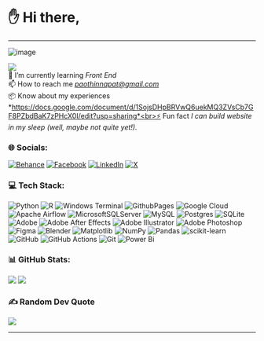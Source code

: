 # ✋ Hi there,<br>
---
![image](https://cdn.discordapp.com/attachments/855161587945963560/1243278826121986201/freepik-export-20240523190536019o.jpeg?ex=6650e523&is=664f93a3&hm=34ded18b97982b9ba3642a35b23284cd8971fd0c998c3351eed47a6508397085&)

[![](https://visitcount.itsvg.in/api?id=paothinnapat&icon=6&color=12)](https://visitcount.itsvg.in)<br>
🧱 I’m currently learning *Front End*<br>📫 How to reach me *paothinnapat@gmail.com*<br>📦 Know about my experiences *https://docs.google.com/document/d/1SojsDHpBRVwQ6uekMQ3ZVsCb7GF8PZbdBaK7zPHcX0I/edit?usp=sharing*<br>⚡ Fun fact *I can build website in my sleep (well, maybe not quite yet!).*


### 🌐 Socials:
[![Behance](https://img.shields.io/badge/Behance-1769ff?logo=behance&logoColor=white)](https://behance.net/paothinnap5e2a) [![Facebook](https://img.shields.io/badge/Facebook-%231877F2.svg?logo=Facebook&logoColor=white)](https://facebook.com/thinnapatnaktham) [![LinkedIn](https://img.shields.io/badge/LinkedIn-%230077B5.svg?logo=linkedin&logoColor=white)](https://linkedin.com/in/paothinnapat) [![X](https://img.shields.io/badge/X-black.svg?logo=X&logoColor=white)](https://x.com/pthinnapat) 

### 💻 Tech Stack:
![Python](https://img.shields.io/badge/python-3670A0?style=for-the-badge&logo=python&logoColor=ffdd54) ![R](https://img.shields.io/badge/r-%23276DC3.svg?style=for-the-badge&logo=r&logoColor=white) ![Windows Terminal](https://img.shields.io/badge/Windows%20Terminal-%234D4D4D.svg?style=for-the-badge&logo=windows-terminal&logoColor=white) ![GithubPages](https://img.shields.io/badge/github%20pages-121013?style=for-the-badge&logo=github&logoColor=white) ![Google Cloud](https://img.shields.io/badge/GoogleCloud-%234285F4.svg?style=for-the-badge&logo=google-cloud&logoColor=white) ![Apache Airflow](https://img.shields.io/badge/Apache%20Airflow-017CEE?style=for-the-badge&logo=Apache%20Airflow&logoColor=white) ![MicrosoftSQLServer](https://img.shields.io/badge/Microsoft%20SQL%20Server-CC2927?style=for-the-badge&logo=microsoft%20sql%20server&logoColor=white) ![MySQL](https://img.shields.io/badge/mysql-4479A1.svg?style=for-the-badge&logo=mysql&logoColor=white) ![Postgres](https://img.shields.io/badge/postgres-%23316192.svg?style=for-the-badge&logo=postgresql&logoColor=white) ![SQLite](https://img.shields.io/badge/sqlite-%2307405e.svg?style=for-the-badge&logo=sqlite&logoColor=white) ![Adobe](https://img.shields.io/badge/adobe-%23FF0000.svg?style=for-the-badge&logo=adobe&logoColor=white) ![Adobe After Effects](https://img.shields.io/badge/Adobe%20After%20Effects-9999FF.svg?style=for-the-badge&logo=Adobe%20After%20Effects&logoColor=white) ![Adobe Illustrator](https://img.shields.io/badge/adobe%20illustrator-%23FF9A00.svg?style=for-the-badge&logo=adobe%20illustrator&logoColor=white) ![Adobe Photoshop](https://img.shields.io/badge/adobe%20photoshop-%2331A8FF.svg?style=for-the-badge&logo=adobe%20photoshop&logoColor=white) ![Figma](https://img.shields.io/badge/figma-%23F24E1E.svg?style=for-the-badge&logo=figma&logoColor=white) ![Blender](https://img.shields.io/badge/blender-%23F5792A.svg?style=for-the-badge&logo=blender&logoColor=white) ![Matplotlib](https://img.shields.io/badge/Matplotlib-%23ffffff.svg?style=for-the-badge&logo=Matplotlib&logoColor=black) ![NumPy](https://img.shields.io/badge/numpy-%23013243.svg?style=for-the-badge&logo=numpy&logoColor=white) ![Pandas](https://img.shields.io/badge/pandas-%23150458.svg?style=for-the-badge&logo=pandas&logoColor=white) ![scikit-learn](https://img.shields.io/badge/scikit--learn-%23F7931E.svg?style=for-the-badge&logo=scikit-learn&logoColor=white) ![GitHub](https://img.shields.io/badge/github-%23121011.svg?style=for-the-badge&logo=github&logoColor=white) ![GitHub Actions](https://img.shields.io/badge/github%20actions-%232671E5.svg?style=for-the-badge&logo=githubactions&logoColor=white) ![Git](https://img.shields.io/badge/git-%23F05033.svg?style=for-the-badge&logo=git&logoColor=white) ![Power Bi](https://img.shields.io/badge/power_bi-F2C811?style=for-the-badge&logo=powerbi&logoColor=black) 
### 📊 GitHub Stats:
![](https://github-readme-streak-stats.herokuapp.com/?user=paothinnapat&theme=city_light&hide_border=true)
![](https://github-readme-stats.vercel.app/api/top-langs/?username=paothinnapat&theme=city_light&hide_border=true&include_all_commits=true&count_private=false&layout=compact)

### ✍️ Random Dev Quote
![](https://quotes-github-readme.vercel.app/api?type=vetical&theme=light)

---

<!-- Proudly created with GPRM ( https://gprm.itsvg.in ) -->

